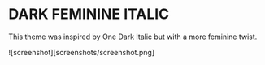 # DARK FEMININE ITALIC

This theme was inspired by One Dark Italic but with a more feminine twist.


![screenshot][screenshots/screenshot.png]
